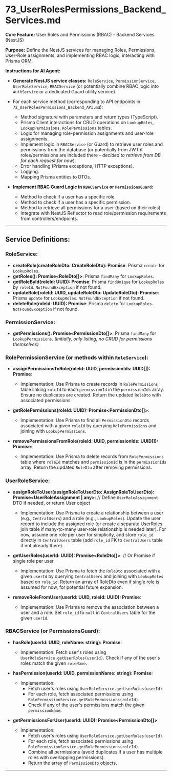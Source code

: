 # 73_UserRolesPermissions_Backend_Services.md

**Core Feature:** User Roles and Permissions (RBAC) - Backend Services (NestJS)

**Purpose:** Define the NestJS services for managing Roles, Permissions, User-Role assignments, and implementing RBAC logic, interacting with Prisma ORM.

**Instructions for AI Agent:**

*   **Generate NestJS service classes:** `RoleService`, `PermissionService`, `UserRoleService`, `RBACService` (or potentially combine RBAC logic into `AuthService` or a dedicated Guard utility service).
*   For each service method (corresponding to API endpoints in `72_UserRolesPermissions_Backend_API.md`):
    *   Method signature with parameters and return types (TypeScript).
    *   Prisma Client interactions for CRUD operations on `LookupRoles`, `LookupPermissions`, `RolePermissions` tables.
    *   Logic for managing role-permission assignments and user-role assignments.
    *   Implement logic in `RBACService` (or Guard) to retrieve user roles and permissions from the database (or potentially from JWT if roles/permissions are included there - *decided to retrieve from DB for each request for now*).
    *   Error handling (Prisma exceptions, HTTP exceptions).
    *   Logging.
    *   Mapping Prisma entities to DTOs.

*   **Implement RBAC Guard Logic in `RBACService` or `PermissionsGuard`:**
    *   Method to check if a user has a specific role.
    *   Method to check if a user has a specific permission.
    *   Method to retrieve all permissions for a user (based on their roles).
    *   Integrate with NestJS Reflector to read role/permission requirements from controllers/endpoints.

---

## Service Definitions:

### RoleService:

*   **createRole(createRoleDto: CreateRoleDto): Promise<RoleDto>**: Prisma `create` for `LookupRoles`.
*   **getRoles(): Promise<RoleDto[]>**: Prisma `findMany` for `LookupRoles`.
*   **getRoleById(roleId: UUID): Promise<RoleDto>**: Prisma `findUnique` for `LookupRoles` by `roleId`. `NotFoundException` if not found.
*   **updateRole(roleId: UUID, updateRoleDto: UpdateRoleDto): Promise<RoleDto>**: Prisma `update` for `LookupRoles`. `NotFoundException` if not found.
*   **deleteRole(roleId: UUID): Promise<void>**: Prisma `delete` for `LookupRoles`. `NotFoundException` if not found.

### PermissionService:

*   **getPermissions(): Promise<PermissionDto[]>**: Prisma `findMany` for `LookupPermissions`.  *(Initially, only listing, no CRUD for permissions themselves)*

### RolePermissionService (or methods within `RoleService`):

*   **assignPermissionsToRole(roleId: UUID, permissionIds: UUID[]): Promise<RoleDto>**:
    *   Implementation: Use Prisma to create records in `RolePermissions` table linking `roleId` to each `permissionId` in the `permissionIds` array.  Ensure no duplicates are created. Return the updated `RoleDto` with associated permissions.

*   **getRolePermissions(roleId: UUID): Promise<PermissionDto[]>**:
    *   Implementation: Use Prisma to find all `PermissionDto` records associated with a given `roleId` by querying `RolePermissions` and joining with `LookupPermissions`.

*   **removePermissionsFromRole(roleId: UUID, permissionIds: UUID[]): Promise<RoleDto>**:
    *   Implementation: Use Prisma to delete records from `RolePermissions` table where `roleId` matches and `permissionId` is in the `permissionIds` array. Return the updated `RoleDto` after removing permissions.

### UserRoleService:

*   **assignRoleToUser(assignRoleToUserDto: AssignRoleToUserDto): Promise<UserRoleAssignment | any>**: // Define `UserRoleAssignment` DTO if needed, or return User object
    *   Implementation: Use Prisma to create a relationship between a user (e.g., `CentralUsers`) and a role (e.g., `LookupRoles`).  Update the user record to include the assigned role (or create a separate UserRoles join table if many-to-many user-role relationship is needed later).  For now, assume one role per user for simplicity, and store `role_id` directly in `CentralUsers` table (add `role_id` FK to `CentralUsers` table if not already there).

*   **getUserRoles(userId: UUID): Promise<RoleDto[]>**: // Or Promise<RoleDto> if single role per user
    *   Implementation:  Use Prisma to fetch the `RoleDto` associated with a given `userId` by querying `CentralUsers` and joining with `LookupRoles` based on `role_id`.  Return an array of RoleDto even if single role is assumed for now, for potential future expansion.

*   **removeRoleFromUser(userId: UUID, roleId: UUID): Promise<void>**:
    *   Implementation: Use Prisma to remove the association between a user and a role.  Set `role_id` to `null` in `CentralUsers` table for the given `userId`.


### RBACService (or PermissionsGuard):

*   **hasRole(userId: UUID, roleName: string): Promise<boolean>**:
    *   Implementation:  Fetch user's roles using `UserRoleService.getUserRoles(userId)`. Check if any of the user's roles match the given `roleName`.

*   **hasPermission(userId: UUID, permissionName: string): Promise<boolean>**:
    *   Implementation:
        *   Fetch user's roles using `UserRoleService.getUserRoles(userId)`.
        *   For each role, fetch associated permissions using `RolePermissionService.getRolePermissions(roleId)`.
        *   Check if any of the user's permissions match the given `permissionName`.

*   **getPermissionsForUser(userId: UUID): Promise<PermissionDto[]>**:
    *   Implementation:
        *   Fetch user's roles using `UserRoleService.getUserRoles(userId)`.
        *   For each role, fetch associated permissions using `RolePermissionService.getRolePermissions(roleId)`.
        *   Combine all permissions (avoid duplicates if a user has multiple roles with overlapping permissions).
        *   Return the array of `PermissionDto` objects.

---